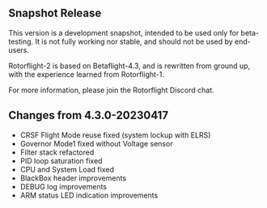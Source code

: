 ## Snapshot Release

This version is a development snapshot, intended to be used only for beta-testing.
It is not fully working nor stable, and should not be used by end-users.

Rotorflight-2 is based on Betaflight-4.3, and is rewritten from ground up,
with the experience learned from Rotorflight-1.

For more information, please join the Rotorflight Discord chat.

## Changes from 4.3.0-20230417

- CRSF Flight Mode reuse fixed (system lockup with ELRS)
- Governor Mode1 fixed without Voltage sensor
- Filter stack refactored
- PID loop saturation fixed
- CPU and System Load fixed
- BlackBox header improvements
- DEBUG log improvements
- ARM status LED indication improvements



